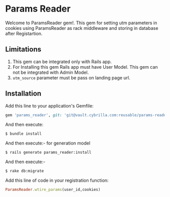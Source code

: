 # Params Reader

Welcome to ParamsReader gem!. This gem for setting utm parameters in cookies using ParamsReader as rack middleware and storing in database after Registartion.

## Limitations

1. This gem can be integrated only with Rails app.
2. For Installing this gem Rails app must have User Model. This gem can not be integrated with Admin Model.
3. `utm_source` parameter must be pass on landing page url.


## Installation

Add this line to your application's Gemfile:

```ruby
gem 'params_reader', git: 'git@vault.cybrilla.com:reusable/params-reader.git', tag: 'v0.1.0'
```

And then execute:

    $ bundle install

And then execute:- for generation model

    $ rails generate params_reader:install

And then execute:-

    $ rake db:migrate

Add this line of code in your registration function:

```ruby
ParamsReader.wtire_params(user_id,cookies)
```



